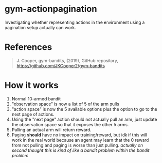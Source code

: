 # gym-actionpagination
Investigating whether representing actions in the environment using a pagination setup actually can work.

# References
> J. Cooper, gym-bandits, (2019), GitHub repository, https://github.com/JKCooper2/gym-bandits


# How it works

1. Normal 10-armed bandit 
2. "observation space" is now a list of 5 of the arm pulls
3. "action space" is now the 5 available options plus the option to go to the next page of actions.
4. Using the "next page" action should not actually pull an arm, just update the observation space so that it exposes the other 5 arms.
5. Pulling an actual arm will return reward.
6. Paging **should** have no impact on training/reward, but idk if this will work in the real world because an agent may learn that the 0 reward from not pulling and paging is worse than just pulling. *actually on second thought this is kind of like a bandit problem within the bandit problem*